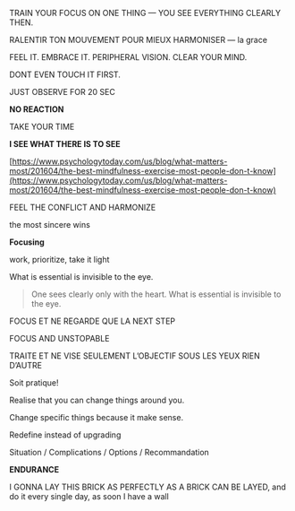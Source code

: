 TRAIN YOUR FOCUS ON ONE THING — YOU SEE EVERYTHING CLEARLY THEN.

RALENTIR TON MOUVEMENT POUR MIEUX HARMONISER — la grace

FEEL IT. EMBRACE IT. PERIPHERAL VISION. CLEAR YOUR MIND.

DONT EVEN TOUCH IT FIRST.

JUST OBSERVE FOR 20 SEC

**NO REACTION**

TAKE YOUR TIME

**I SEE WHAT THERE IS TO SEE**

[https://www.psychologytoday.com/us/blog/what-matters-most/201604/the-best-mindfulness-exercise-most-people-don-t-know](https://www.psychologytoday.com/us/blog/what-matters-most/201604/the-best-mindfulness-exercise-most-people-don-t-know)

FEEL THE CONFLICT AND HARMONIZE

the most sincere wins

**Focusing**

work, prioritize, take it light

What is essential is invisible to the eye. 

> One sees clearly only with the heart. What is essential is invisible to the eye.

FOCUS ET NE REGARDE QUE LA NEXT STEP

FOCUS AND UNSTOPABLE

TRAITE ET NE VISE SEULEMENT L’OBJECTIF SOUS LES YEUX RIEN D’AUTRE

Soit pratique!

Realise that you can change things around you.

Change specific things because it make sense.

Redefine instead of upgrading

Situation / Complications / Options / Recommandation

**ENDURANCE**

I GONNA LAY THIS BRICK AS PERFECTLY AS A BRICK CAN BE LAYED, and do it every single day, as soon I have a wall